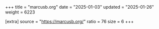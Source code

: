 +++
title = "marcusb.org"
date = "2025-01-03"
updated = "2025-01-26"
weight = 6223

[extra]
source = "https://marcusb.org/"
ratio = 76
size = 6
+++

